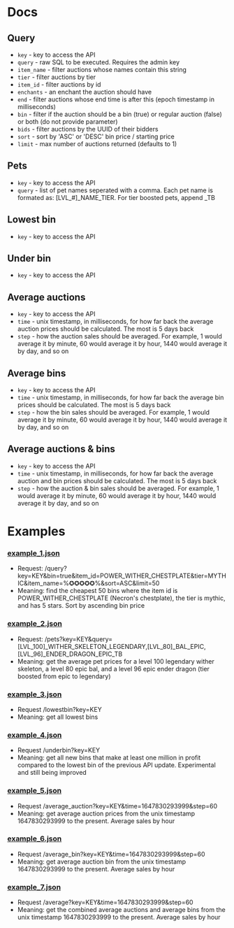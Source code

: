 # Docs
## Query
- `key` - key to access the API
- `query` - raw SQL to be executed. Requires the admin key
- `item_name` - filter auctions whose names contain this string
- `tier` - filter auctions by tier
- `item_id` - filter auctions by id
- `enchants` - an enchant the auction should have
- `end` - filter auctions whose end time is after this (epoch timestamp in milliseconds)
- `bin` - filter if the auction should be a bin (true) or regular auction (false) or both (do not provide parameter)
- `bids` - filter auctions by the UUID of their bidders
- `sort` - sort by 'ASC' or 'DESC' bin price / starting price
- `limit` - max number of auctions returned (defaults to 1)

## Pets
- `key` - key to access the API
- `query` - list of pet names seperated with a comma. Each pet name is formated as: [LVL_#]_NAME_TIER. For tier boosted pets, append _TB

## Lowest bin
- `key` - key to access the API

## Under bin
- `key` - key to access the API

## Average auctions
- `key` - key to access the API
- `time` - unix timestamp, in milliseconds, for how far back the average auction prices should be calculated. The most is 5 days back
- `step` - how the auction sales should be averaged. For example, 1 would average it by minute, 60 would average it by hour, 1440 would average it by day, and so on

## Average bins
- `key` - key to access the API
- `time` - unix timestamp, in milliseconds, for how far back the average bin prices should be calculated. The most is 5 days back
- `step` - how the bin sales should be averaged. For example, 1 would average it by minute, 60 would average it by hour, 1440 would average it by day, and so on

## Average auctions & bins
- `key` - key to access the API
- `time` - unix timestamp, in milliseconds, for how far back the average auction and bin prices should be calculated. The most is 5 days back
- `step` - how the auction & bin sales should be averaged. For example, 1 would average it by minute, 60 would average it by hour, 1440 would average it by day, and so on

# Examples
### [example_1.json](https://github.com/kr45732/rust-query-api/blob/main/examples/example_1.json)
- Request: /query?key=KEY&bin=true&item_id=POWER_WITHER_CHESTPLATE&tier=MYTHIC&item_name=%✪✪✪✪✪%&sort=ASC&limit=50
- Meaning: find the cheapest 50 bins where the item id is POWER_WITHER_CHESTPLATE (Necron's chestplate), the tier is mythic, and has 5 stars. Sort by ascending bin price

### [example_2.json](https://github.com/kr45732/rust-query-api/blob/main/examples/example_2.json)
- Request: /pets?key=KEY&query=[LVL_100]_WITHER_SKELETON_LEGENDARY,[LVL_80]_BAL_EPIC,[LVL_96]_ENDER_DRAGON_EPIC_TB
- Meaning: get the average pet prices for a level 100 legendary wither skeleton, a level 80 epic bal, and a level 96 epic ender dragon (tier boosted from epic to legendary)

### [example_3.json](https://github.com/kr45732/rust-query-api/blob/main/examples/example_3.json)
- Request /lowestbin?key=KEY
- Meaning: get all lowest bins

### [example_4.json](https://github.com/kr45732/rust-query-api/blob/main/examples/example_4.json)
- Request /underbin?key=KEY
- Meaning: get all new bins that make at least one million in profit compared to the lowest bin of the previous API update. Experimental and still being improved

### [example_5.json](https://github.com/kr45732/rust-query-api/blob/main/examples/example_5.json)
- Request /average_auction?key=KEY&time=1647830293999&step=60
- Meaning: get average auction prices from the unix timestamp 1647830293999 to the present. Average sales by hour

### [example_6.json](https://github.com/kr45732/rust-query-api/blob/main/examples/example_6.json)
- Request /average_bin?key=KEY&time=1647830293999&step=60
- Meaning: get average auction bin from the unix timestamp 1647830293999 to the present. Average sales by hour

### [example_7.json](https://github.com/kr45732/rust-query-api/blob/main/examples/example_7.json)
- Request /average?key=KEY&time=1647830293999&step=60
- Meaning: get the combined average auctions and average bins from the unix timestamp 1647830293999 to the present. Average sales by hour